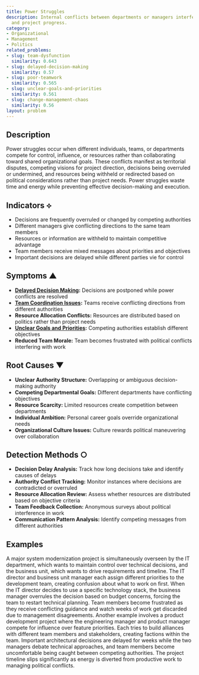 ```yaml
---
title: Power Struggles
description: Internal conflicts between departments or managers interfere with decision-making
  and project progress.
category:
- Organizational
- Management
- Politics
related_problems:
- slug: team-dysfunction
  similarity: 0.643
- slug: delayed-decision-making
  similarity: 0.57
- slug: poor-teamwork
  similarity: 0.565
- slug: unclear-goals-and-priorities
  similarity: 0.561
- slug: change-management-chaos
  similarity: 0.56
layout: problem
---
```


## Description

Power struggles occur when different individuals, teams, or departments compete for control, influence, or resources rather than collaborating toward shared organizational goals. These conflicts manifest as territorial disputes, competing visions for project direction, decisions being overruled or undermined, and resources being withheld or redirected based on political considerations rather than project needs. Power struggles waste time and energy while preventing effective decision-making and execution.

## Indicators ⟡

- Decisions are frequently overruled or changed by competing authorities
- Different managers give conflicting directions to the same team members
- Resources or information are withheld to maintain competitive advantage
- Team members receive mixed messages about priorities and objectives
- Important decisions are delayed while different parties vie for control

## Symptoms ▲

- **[Delayed Decision Making](delayed-decision-making.md):** Decisions are postponed while power conflicts are resolved
- **[Team Coordination Issues](team-coordination-issues.md):** Teams receive conflicting directions from different authorities
- **Resource Allocation Conflicts:** Resources are distributed based on politics rather than project needs
- **[Unclear Goals and Priorities](unclear-goals-and-priorities.md):** Competing authorities establish different objectives
- **Reduced Team Morale:** Team becomes frustrated with political conflicts interfering with work

## Root Causes ▼

- **Unclear Authority Structure:** Overlapping or ambiguous decision-making authority
- **Competing Departmental Goals:** Different departments have conflicting objectives
- **Resource Scarcity:** Limited resources create competition between departments
- **Individual Ambition:** Personal career goals override organizational needs
- **Organizational Culture Issues:** Culture rewards political maneuvering over collaboration

## Detection Methods ○

- **Decision Delay Analysis:** Track how long decisions take and identify causes of delays
- **Authority Conflict Tracking:** Monitor instances where decisions are contradicted or overruled
- **Resource Allocation Review:** Assess whether resources are distributed based on objective criteria
- **Team Feedback Collection:** Anonymous surveys about political interference in work
- **Communication Pattern Analysis:** Identify competing messages from different authorities

## Examples

A major system modernization project is simultaneously overseen by the IT department, which wants to maintain control over technical decisions, and the business unit, which wants to drive requirements and timeline. The IT director and business unit manager each assign different priorities to the development team, creating confusion about what to work on first. When the IT director decides to use a specific technology stack, the business manager overrules the decision based on budget concerns, forcing the team to restart technical planning. Team members become frustrated as they receive conflicting guidance and watch weeks of work get discarded due to management disagreements. Another example involves a product development project where the engineering manager and product manager compete for influence over feature priorities. Each tries to build alliances with different team members and stakeholders, creating factions within the team. Important architectural decisions are delayed for weeks while the two managers debate technical approaches, and team members become uncomfortable being caught between competing authorities. The project timeline slips significantly as energy is diverted from productive work to managing political conflicts.